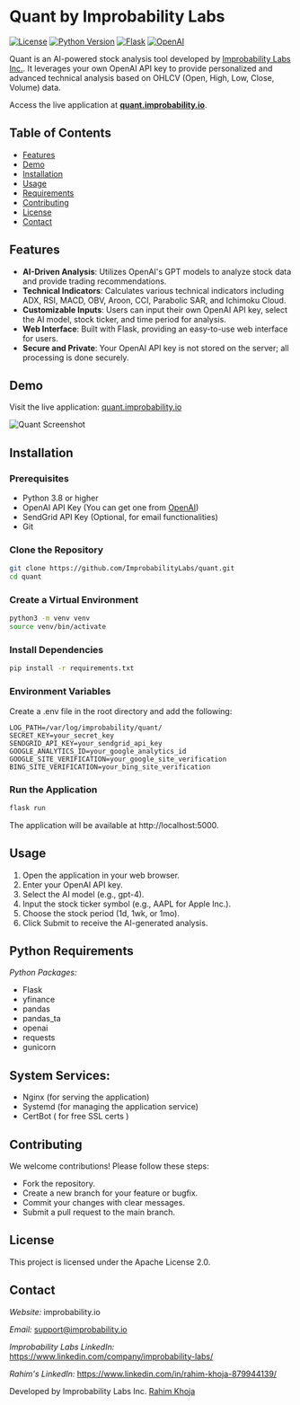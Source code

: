 # Quant by Improbability Labs

[![License](https://img.shields.io/badge/license-Apache%202.0-blue.svg)](LICENSE)
[![Python Version](https://img.shields.io/badge/python-3.8%2B-blue)](https://www.python.org/downloads/)
[![Flask](https://img.shields.io/badge/Flask-2.0%2B-green)](https://flask.palletsprojects.com/)
[![OpenAI](https://img.shields.io/badge/OpenAI-GPT--4-orange)](https://openai.com/)

Quant is an AI-powered stock analysis tool developed by [Improbability Labs Inc.](https://improbability.io/). It leverages your own OpenAI API key to provide personalized and advanced technical analysis based on OHLCV (Open, High, Low, Close, Volume) data.

Access the live application at **[quant.improbability.io](https://quant.improbability.io/)**.

## Table of Contents

- [Features](#features)
- [Demo](#demo)
- [Installation](#installation)
- [Usage](#usage)
- [Requirements](#requirements)
- [Contributing](#contributing)
- [License](#license)
- [Contact](#contact)

## Features

- **AI-Driven Analysis**: Utilizes OpenAI's GPT models to analyze stock data and provide trading recommendations.
- **Technical Indicators**: Calculates various technical indicators including ADX, RSI, MACD, OBV, Aroon, CCI, Parabolic SAR, and Ichimoku Cloud.
- **Customizable Inputs**: Users can input their own OpenAI API key, select the AI model, stock ticker, and time period for analysis.
- **Web Interface**: Built with Flask, providing an easy-to-use web interface for users.
- **Secure and Private**: Your OpenAI API key is not stored on the server; all processing is done securely.

## Demo

Visit the live application: [quant.improbability.io](https://quant.improbability.io/)

![Quant Screenshot](https://your-image-url.com/screenshot.png) <!-- Replace with actual screenshot URL -->

## Installation

### Prerequisites

- Python 3.8 or higher
- OpenAI API Key (You can get one from [OpenAI](https://openai.com/))
- SendGrid API Key (Optional, for email functionalities)
- Git

### Clone the Repository

```bash
git clone https://github.com/ImprobabilityLabs/quant.git
cd quant
```

### Create a Virtual Environment
```bash
python3 -m venv venv
source venv/bin/activate
```

### Install Dependencies
```bash
pip install -r requirements.txt
```

### Environment Variables

Create a .env file in the root directory and add the following:
```env
LOG_PATH=/var/log/improbability/quant/
SECRET_KEY=your_secret_key
SENDGRID_API_KEY=your_sendgrid_api_key
GOOGLE_ANALYTICS_ID=your_google_analytics_id
GOOGLE_SITE_VERIFICATION=your_google_site_verification
BING_SITE_VERIFICATION=your_bing_site_verification
```

### Run the Application
```bash
flask run
```

The application will be available at http://localhost:5000.

## Usage
1. Open the application in your web browser.
2. Enter your OpenAI API key.
3. Select the AI model (e.g., gpt-4).
4. Input the stock ticker symbol (e.g., AAPL for Apple Inc.).
5. Choose the stock period (1d, 1wk, or 1mo).
6. Click Submit to receive the AI-generated analysis.

## Python Requirements
*Python Packages:*
- Flask
- yfinance
- pandas
- pandas_ta
- openai
- requests
- gunicorn

## System Services:
- Nginx (for serving the application)
- Systemd (for managing the application service)
- CertBot ( for free SSL certs )

## Contributing
We welcome contributions! Please follow these steps:

- Fork the repository.
- Create a new branch for your feature or bugfix.
- Commit your changes with clear messages.
- Submit a pull request to the main branch.

## License
This project is licensed under the Apache License 2.0.

## Contact
*Website:* improbability.io

*Email:* support@improbability.io

*Improbability Labs LinkedIn:* https://www.linkedin.com/company/improbability-labs/

*Rahim's LinkedIn:* https://www.linkedin.com/in/rahim-khoja-879944139/

Developed by Improbability Labs Inc. [Rahim Khoja](mailto:rahim@khoja.ca)

